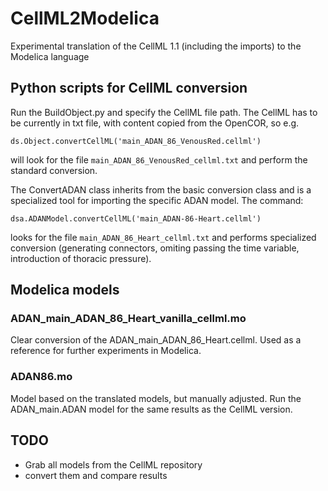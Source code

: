 # CellML2Modelica
Experimental translation of the CellML 1.1 (including the imports) to the Modelica language

## Python scripts for CellML conversion
Run the BuildObject.py and specify the CellML file path. The CellML has to be currently in txt file, with content copied from the OpenCOR, so e.g. 

`ds.Object.convertCellML('main_ADAN_86_VenousRed.cellml')`

will look for the file `main_ADAN_86_VenousRed_cellml.txt` and perform the standard conversion.

The ConvertADAN class inherits from the basic conversion class and is a specialized tool for importing the specific ADAN model. The command:

`dsa.ADANModel.convertCellML('main_ADAN-86-Heart.cellml')`

looks for the file `main_ADAN_86_Heart_cellml.txt` and performs specialized conversion (generating connectors, omiting passing the time variable, introduction of thoracic pressure).

## Modelica models

### ADAN_main_ADAN_86_Heart_vanilla_cellml.mo
Clear conversion of the ADAN_main_ADAN_86_Heart.cellml. Used as a reference for further experiments in Modelica.

### ADAN86.mo

Model based on the translated models, but manually adjusted. Run the ADAN_main.ADAN model for the same results as the CellML version. 

## TODO
- Grab all models from the CellML repository
- convert them and compare results
